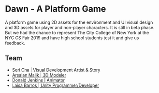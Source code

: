 # Dawn - A Platform Game

A platform game using 2D assets for the environment and UI visual design and 3D assets for player and non-player characters. It is still in beta phase. But we had the chance to represent The City College of New York at the NYC CS Fair 2019 and have high school students test it and give us feedback.

## Team

* [Seri Cha | Visual Development Artist & Story](https://www.behance.net/sericha)
* [Arsalan Malik | 3D Modeler](https://www.behance.net/malarsalan)
* [Donald Jenkins | Animator](https://www.behance.net/stockjr976225)
* [Laisa Barros | Unity Programmer/Developer](https://www.linkedin.com/in/laisa-barros)
